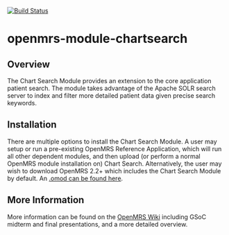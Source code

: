 [![Build Status](https://travis-ci.org/openmrs/openmrs-module-chartsearch.svg?branch=master)](https://travis-ci.org/openmrs/openmrs-module-chartsearch)

openmrs-module-chartsearch
==========================

## Overview

The Chart Search Module provides an extension to the core application patient search. 
The module takes advantage of the Apache SOLR search server to index and filter more 
detailed patient data given precise search keywords.

## Installation

There are multiple options to install the Chart Search Module. A user may setup or run a 
pre-existing OpenMRS Reference Application, which will run all other dependent modules, 
and then upload (or perform a normal OpenMRS module installation on) Chart Search. Alternatively,
the user may wish to download OpenMRS 2.2+ which includes the Chart Search Module by default. 
An [.omod can be found here](https://modules.openmrs.org/#/show/164/chart-search-module). 

## More Information

More information can be found on the [OpenMRS Wiki](https://wiki.openmrs.org/display/docs/Chart+Search+Module) 
including GSoC midterm and final presentations, and a more detailed overview. 